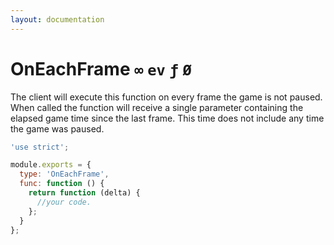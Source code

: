 ```yaml
---
layout: documentation
---
```


# OnEachFrame `∞` `ev` `ƒ` `Ø`

The client will execute this function on every frame the game is not paused. When called the function will receive a single parameter containing the elapsed game time since the last frame. This time does not include any time the game was paused.

~~~javascript
'use strict';

module.exports = {
  type: 'OnEachFrame',
  func: function () {
    return function (delta) {
      //your code.
    };
  }
};
~~~